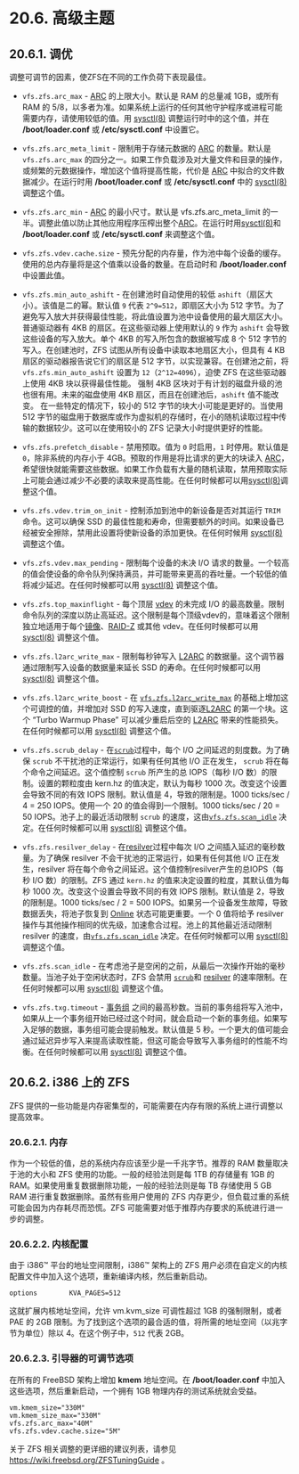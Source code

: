 # 20.6. 高级主题

## 20.6.1. 调优

调整可调节的因素，使ZFS在不同的工作负荷下表现最佳。

- `vfs.zfs.arc_max` - [ARC](https://docs.freebsd.org/en/books/handbook/zfs/#zfs-term-arc) 的上限大小。默认是 RAM 的总量减 1GB，或所有 RAM 的 5/8，以多者为准。如果系统上运行的任何其他守护程序或进程可能需要内存，请使用较低的值。用 [sysctl(8)](https://www.freebsd.org/cgi/man.cgi?query=sysctl&sektion=8&format=html) 调整运行时中的这个值，并在 **/boot/loader.conf** 或 **/etc/sysctl.conf** 中设置它。

- `vfs.zfs.arc_meta_limit` - 限制用于存储元数据的 [ARC](https://docs.freebsd.org/en/books/handbook/zfs/#zfs-term-arc) 的数量。默认是 `vfs.zfs.arc_max` 的四分之一。如果工作负载涉及对大量文件和目录的操作，或频繁的元数据操作，增加这个值将提高性能，代价是 [ARC](https://docs.freebsd.org/en/books/handbook/zfs/#zfs-term-arc) 中拟合的文件数据减少。在运行时用 **/boot/loader.conf** 或 **/etc/sysctl.conf** 中的 [sysctl(8)](https://www.freebsd.org/cgi/man.cgi?query=sysctl&sektion=8&format=html) 调整这个值。

- `vfs.zfs.arc_min` - [ARC](https://docs.freebsd.org/en/books/handbook/zfs/#zfs-term-arc) 的最小尺寸。默认是 vfs.zfs.arc_meta_limit 的一半。调整此值以防止其他应用程序压榨出整个[ARC](https://docs.freebsd.org/en/books/handbook/zfs/#zfs-term-arc)。在运行时用[sysctl(8)](https://www.freebsd.org/cgi/man.cgi?query=sysctl&sektion=8&format=html)和 **/boot/loader.conf** 或 **/etc/sysctl.conf** 来调整这个值。

- `vfs.zfs.vdev.cache.size` - 预先分配的内存量，作为池中每个设备的缓存。使用的总内存量将是这个值乘以设备的数量。在启动时和 **/boot/loader.conf** 中设置此值。

- `vfs.zfs.min_auto_ashift` - 在创建池时自动使用的较低 `ashift`（扇区大小）。该值是二的幂。默认值 `9` 代表 `2^9=512`，即扇区大小为 512 字节。为了避免写入放大并获得最佳性能，将此值设置为池中设备使用的最大扇区大小。
普通驱动器有 4KB 的扇区。在这些驱动器上使用默认的 `9` 作为 `ashift` 会导致这些设备的写入放大。单个 4KB 的写入所包含的数据被写成 8 个 512 字节的写入。在创建池时，ZFS 试图从所有设备中读取本地扇区大小，但具有 4 KB 扇区的驱动器报告说它们的扇区是 512 字节，以实现兼容。在创建池之前，将 `vfs.zfs.min_auto_ashift` 设置为 `12`（`2^12=4096`），迫使 ZFS 在这些驱动器上使用 4KB 块以获得最佳性能。
强制 4KB 区块对于有计划的磁盘升级的池也很有用。未来的磁盘使用 4KB 扇区，而且在创建池后，`ashift` 值不能改变。
在一些特定的情况下，较小的 512 字节的块大小可能是更好的。当使用 512 字节的磁盘用于数据库或作为虚拟机的存储时，在小的随机读取过程中传输的数据较少。这可以在使用较小的 ZFS 记录大小时提供更好的性能。

- `vfs.zfs.prefetch_disable` - 禁用预取。值为 `0` 时启用，`1` 时停用。默认值是 `0`，除非系统的内存小于 4GB。预取的作用是将比请求的更大的块读入 [ARC](https://docs.freebsd.org/en/books/handbook/zfs/#zfs-term-arc)，希望很快就能需要这些数据。如果工作负载有大量的随机读取，禁用预取实际上可能会通过减少不必要的读取来提高性能。在任何时候都可以用[sysctl(8)](https://www.freebsd.org/cgi/man.cgi?query=sysctl&sektion=8&format=html)调整这个值。

- `vfs.zfs.vdev.trim_on_init` - 控制添加到池中的新设备是否对其运行 `TRIM` 命令。这可以确保 SSD 的最佳性能和寿命，但需要额外的时间。如果设备已经被安全擦除，禁用此设置将使新设备的添加更快。在任何时候用 [sysctl(8)](https://www.freebsd.org/cgi/man.cgi?query=sysctl&sektion=8&format=html)调整这个值。

- `vfs.zfs.vdev.max_pending` - 限制每个设备的未决 I/O 请求的数量。一个较高的值会使设备的命令队列保持满员，并可能带来更高的吞吐量。一个较低的值将减少延迟。在任何时候都可以用 [sysctl(8)](https://www.freebsd.org/cgi/man.cgi?query=sysctl&sektion=8&format=html) 调整这个值。

- `vfs.zfs.top_maxinflight` - 每个顶层 [vdev](https://docs.freebsd.org/en/books/handbook/zfs/#zfs-term-vdev) 的未完成 I/O 的最高数量。限制命令队列的深度以防止高延迟。这个限制是每个顶级vdev的，意味着这个限制独立地适用于每个[镜像](https://docs.freebsd.org/en/books/handbook/zfs/#zfs-term-vdev-mirror)、[RAID-Z](https://docs.freebsd.org/en/books/handbook/zfs/#zfs-term-vdev-raidz) 或其他 vdev。在任何时候都可以用 [sysctl(8)](https://www.freebsd.org/cgi/man.cgi?query=sysctl&sektion=8&format=html) 调整这个值。

- `vfs.zfs.l2arc_write_max` - 限制每秒钟写入 [L2ARC](https://docs.freebsd.org/en/books/handbook/zfs/#zfs-term-l2arc) 的数据量。这个调节器通过限制写入设备的数据量来延长 SSD 的寿命。在任何时候都可以用 [sysctl(8)](https://www.freebsd.org/cgi/man.cgi?query=sysctl&sektion=8&format=html) 调整这个值。

- `vfs.zfs.l2arc_write_boost` - 在 [`vfs.zfs.l2arc_write_max`](https://docs.freebsd.org/en/books/handbook/zfs/#zfs-advanced-tuning-l2arc_write_max) 的基础上增加这个可调控的值，并增加对 SSD 的写入速度，直到驱逐[L2ARC](https://docs.freebsd.org/en/books/handbook/zfs/#zfs-term-l2arc) 的第一个块。这个 “Turbo Warmup Phase” 可以减少重启后空的 [L2ARC](https://docs.freebsd.org/en/books/handbook/zfs/#zfs-term-l2arc) 带来的性能损失。在任何时候都可以用 [sysctl(8)](https://www.freebsd.org/cgi/man.cgi?query=sysctl&sektion=8&format=html) 调整这个值。

- `vfs.zfs.scrub_delay` - 在[`scrub`](https://docs.freebsd.org/en/books/handbook/zfs/#zfs-term-scrub)过程中，每个 I/O 之间延迟的刻度数。为了确保 `scrub` 不干扰池的正常运行，如果有任何其他 I/O 正在发生， `scrub` 将在每个命令之间延迟。这个值控制 `scrub` 所产生的总 IOPS（每秒 I/O 数）的限制。设置的颗粒度由 kern.hz 的值决定，默认为每秒 1000 次。改变这个设置会导致不同的有效 IOPS 限制。默认值是 4，导致的限制是。1000 ticks/sec / 4 = 250 IOPS。使用一个 20 的值会得到一个限制。1000 ticks/sec / 20 = 50 IOPS。池子上的最近活动限制 `scrub` 的速度，这由[`vfs.zfs.scan_idle`](https://docs.freebsd.org/en/books/handbook/zfs/#zfs-advanced-tuning-scan_idle) 决定。在任何时候都可以用 [sysctl(8)](https://www.freebsd.org/cgi/man.cgi?query=sysctl&sektion=8&format=html) 调整这个值。

- `vfs.zfs.resilver_delay` - 在[resilver](https://docs.freebsd.org/en/books/handbook/zfs/#zfs-term-resilver)过程中每次 I/O 之间插入延迟的毫秒数量。为了确保 resilver 不会干扰池的正常运行，如果有任何其他 I/O 正在发生，resilver 将在每个命令之间延迟。这个值控制resilver产生的总IOPS（每秒 I/O 数）的限制。ZFS 通过 `kern.hz` 的值来决定设置的粒度，其默认值为每秒 1000 次。改变这个设置会导致不同的有效 IOPS 限制。默认值是 2，导致的限制是。1000 ticks/sec / 2 = 500 IOPS。如果另一个设备发生故障，导致数据丢失，将池子恢复到 [Online](https://docs.freebsd.org/en/books/handbook/zfs/#zfs-term-online) 状态可能更重要。一个 0 值将给予 resilver 操作与其他操作相同的优先级，加速愈合过程。池上的其他最近活动限制 resilver 的速度，由[`vfs.zfs.scan_idle`](https://docs.freebsd.org/en/books/handbook/zfs/#zfs-advanced-tuning-scan_idle) 决定。在任何时候都可以用 [sysctl(8)](https://www.freebsd.org/cgi/man.cgi?query=sysctl&sektion=8&format=html) 调整这个值。

- `vfs.zfs.scan_idle` - 在考虑池子是空闲的之前，从最后一次操作开始的毫秒数量。当池子处于空闲状态时，ZFS 会禁用 [`scrub`](https://docs.freebsd.org/en/books/handbook/zfs/#zfs-term-scrub)和 [resilver](https://docs.freebsd.org/en/books/handbook/zfs/#zfs-term-resilver) 的速率限制。在任何时候都可以用 [sysctl(8)](https://www.freebsd.org/cgi/man.cgi?query=sysctl&sektion=8&format=html) 调整这个值。

- `vfs.zfs.txg.timeout` - [事务组](https://docs.freebsd.org/en/books/handbook/zfs/#zfs-term-txg) 之间的最高秒数。当前的事务组将写入池中，如果从上一个事务组开始已经过这个时间，就会启动一个新的事务组。如果写入足够的数据，事务组可能会提前触发。默认值是 5 秒。一个更大的值可能会通过延迟异步写入来提高读取性能，但这可能会导致写入事务组时的性能不均衡。在任何时候都可以用 [sysctl(8)](https://www.freebsd.org/cgi/man.cgi?query=sysctl&sektion=8&format=html) 调整这个值。

## 20.6.2. i386 上的 ZFS

ZFS 提供的一些功能是内存密集型的，可能需要在内存有限的系统上进行调整以提高效率。

### 20.6.2.1. 内存

作为一个较低的值，总的系统内存应该至少是一千兆字节。推荐的 RAM 数量取决于池的大小和 ZFS 使用的功能。一般的经验法则是每 1TB 的存储量有 1GB 的 RAM。如果使用重复数据删除功能，一般的经验法则是每 TB 存储使用 5 GB RAM 进行重复数据删除。虽然有些用户使用的 ZFS 内存更少，但负载过重的系统可能会因为内存耗尽而恐慌。ZFS 可能需要对低于推荐内存要求的系统进行进一步的调整。

### 20.6.2.2. 内核配置

由于 i386™ 平台的地址空间限制，i386™ 架构上的 ZFS 用户必须在自定义的内核配置文件中加入这个选项，重新编译内核，然后重新启动。
```
options        KVA_PAGES=512
```
这就扩展内核地址空间，允许 vm.kvm_size 可调性超过 1GB 的强制限制，或者 PAE 的 2GB 限制。为了找到这个选项的最合适的值，将所需的地址空间（以兆字节为单位）除以 4。在这个例子中，`512` 代表 2GB。

### 20.6.2.3. 引导器的可调节选项

在所有的 FreeBSD 架构上增加 **kmem** 地址空间。在 **/boot/loader.conf** 中加入这些选项，然后重新启动，一个拥有 1GB 物理内存的测试系统就会受益。
```
vm.kmem_size="330M"
vm.kmem_size_max="330M"
vfs.zfs.arc_max="40M"
vfs.zfs.vdev.cache.size="5M"
```
关于 ZFS 相关调整的更详细的建议列表，请参见 https://wiki.freebsd.org/ZFSTuningGuide 。
